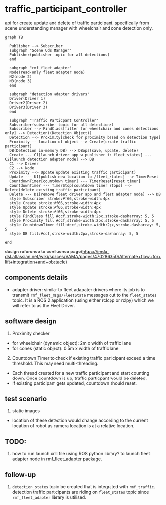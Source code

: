 # traffic_participant_controller

api for create update and delete of traffic participant. specifically from scene understanding manager with wheelchair and cone detection only. 

```mermaid
graph TB

  Publisher --> Subscriber
  subgraph "Scene Uds Manager"
  Publisher(publisher topic for all detections)
  end

  subgraph "rmf_fleet_adapter"
  Node(read-only fleet adapter node)
  N2(node 2)
  N3(node 3)
  end

  subgraph "detection adapter drivers"
  Driver(Driver 1)
  Driver2(Driver 2)
  Driver3(Driver 3)
  end

  subgraph "Traffic Particpant Controller"
  Subscriber(subscriber topic for all detections)
  Subscriber --> FindClass[filter for wheelchair and cones detections only] --> Detection((Detection Object))
  Detection --> Proximity[check for proximity based on detection type]
  Proximity -- location of object --> Create(create traffic participant)
  DB(Detection in-memory DB) --> DBops(save, update, delete)
  Create --- C1[launch driver app w publisher to fleet_states] --- C2[launch detection adapter node] --> DB
  C1 --> Driver
  C2 --> Node
  Proximity --> Update(update existing traffic participant) 
  Update --- U1[publish new location to /fleet_states] --> TimerReset
  CountdownTimer[countdown timer] --- TimerReset[reset timer]
  CountdownTimer --- TimerStop[countdown timer stops] --> Delete(delete existing traffic participant)
  Delete --- D1[remove fleet driver app and fleet adapter node] --> DB
  style Subscriber stroke:#f66,stroke-width:4px
  style Create stroke:#f66,stroke-width:4px
  style Update stroke:#f66,stroke-width:4px
  style Delete stroke:#f66,stroke-width:4px
  style FindClass fill:#ccf,stroke-width:2px,stroke-dasharray: 5, 5
  style Proximity fill:#ccf,stroke-width:2px,stroke-dasharray: 5, 5
  style CountdownTimer fill:#ccf,stroke-width:2px,stroke-dasharray: 5, 5
  style DB fill:#ccf,stroke-width:2px,stroke-dasharray: 5, 5

end
```

design reference to confluence page(https://imda-dsl.atlassian.net/wiki/spaces/VAMA/pages/470286350/Alternate+flow+for+lift+integration+and+obstacle)

## components details

- adapter driver: similar to fleet adapater drivers where its job is to transmit `rmf_fleet_msgs/FleetState` messages out to the `fleet_states` topic. It is a ROS 2 application (using either rclcpp or rclpy) which we will refer to as the Fleet Driver.

## software design

1. Proximity checker 
- for wheelchair (dynamic object): 2m x width of traffic lane
- for cones (static object): 0.5m x width of traffic lane

2. Countdown Timer to check if existing traffic participant exceed a time threshold. This may need multi-threading. 
- Each thread created for a new traffic participant and start counting down. Once countdown is up, traffic particpant would be deleted. 
- If existing participant gets updated, countdown should reset. 

## test scenario

1. static images 

- location of these detection would change according to the current location of robot as camera location is at a relative location. 

## TODO:

1. how to run launch.xml file using ROS python library? to launch fleet adapter node in rmf_fleet_adapter package.

## follow-up

1. `detection_states` topic be created that is integrated with `rmf_traffic`. detection traffic participants are riding on `fleet_states` topic since `rmf_fleet_adapter` library is utilised. 

